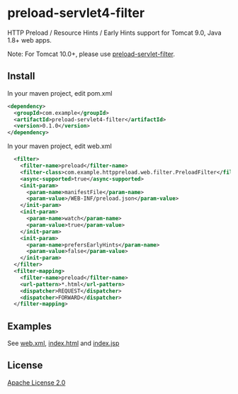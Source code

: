 # preload-servlet4-filter

HTTP Preload / Resource Hints / Early Hints support for Tomcat 9.0, Java 1.8+ web apps.

Note: For Tomcat 10.0+, please use [preload-servlet-filter](../preload-servlet-filter).



## Install

In your maven project, edit pom.xml

```xml
<dependency>
  <groupId>com.example</groupId>
  <artifactId>preload-servlet4-filter</artifactId>
  <version>0.1.0</version>
</dependency>
```

In your maven project, edit web.xml

```xml
  <filter>
    <filter-name>preload</filter-name>
    <filter-class>com.example.httppreload.web.filter.PreloadFilter</filter-class>
    <async-supported>true</async-supported>
    <init-param>
      <param-name>manifestFile</param-name>
      <param-value>/WEB-INF/preload.json</param-value>
    </init-param>
    <init-param>
      <param-name>watch</param-name>
      <param-value>true</param-value>
    </init-param>
    <init-param>
      <param-name>prefersEarlyHints</param-name>
      <param-value>false</param-value>
    </init-param>
  </filter>
  <filter-mapping>
    <filter-name>preload</filter-name>
    <url-pattern>*.html</url-pattern>
    <dispatcher>REQUEST</dispatcher>
    <dispatcher>FORWARD</dispatcher>
  </filter-mapping>
```



## Examples

See [web.xml](./src/main/webapp/WEB-INF/web.xml), [index.html](./src/main/webapp/index.html) and [index.jsp](./src/main/webapp/index.jsp) 



## License

[Apache License 2.0](./LICENSE)
